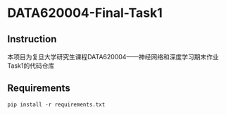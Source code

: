 # DATA620004-Final-Task1

## Instruction

本项目为复旦大学研究生课程DATA620004——神经网络和深度学习期末作业Task1的代码仓库

## Requirements

```shell
pip install -r requirements.txt
```
